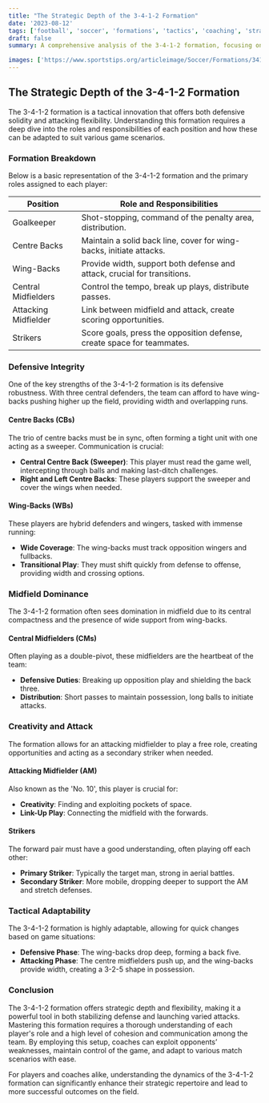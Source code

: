 ```yaml
---
title: "The Strategic Depth of the 3-4-1-2 Formation"
date: '2023-08-12'
tags: ['football', 'soccer', 'formations', 'tactics', 'coaching', 'strategy', 'roles', 'responsibilities', 'gameplay']
draft: false
summary: A comprehensive analysis of the 3-4-1-2 formation, focusing on player roles and tactical adaptability in different game situations.

images: ['https://www.sportstips.org/articleimage/Soccer/Formations/3412.webp']
---
```


## The Strategic Depth of the 3-4-1-2 Formation

The 3-4-1-2 formation is a tactical innovation that offers both defensive solidity and attacking flexibility. Understanding this formation requires a deep dive into the roles and responsibilities of each position and how these can be adapted to suit various game scenarios. 

### Formation Breakdown

Below is a basic representation of the 3-4-1-2 formation and the primary roles assigned to each player:

| Position       | Role and Responsibilities                                                |
|----------------|--------------------------------------------------------------------------|
| Goalkeeper     | Shot-stopping, command of the penalty area, distribution.                |
| Centre Backs   | Maintain a solid back line, cover for wing-backs, initiate attacks.      |
| Wing-Backs     | Provide width, support both defense and attack, crucial for transitions. |
| Central Midfielders | Control the tempo, break up plays, distribute passes.                 |
| Attacking Midfielder | Link between midfield and attack, create scoring opportunities.        |
| Strikers       | Score goals, press the opposition defense, create space for teammates.   |

### Defensive Integrity

One of the key strengths of the 3-4-1-2 formation is its defensive robustness. With three central defenders, the team can afford to have wing-backs pushing higher up the field, providing width and overlapping runs.

#### Centre Backs (CBs)

The trio of centre backs must be in sync, often forming a tight unit with one acting as a sweeper. Communication is crucial:

- **Central Centre Back (Sweeper)**: This player must read the game well, intercepting through balls and making last-ditch challenges.
- **Right and Left Centre Backs**: These players support the sweeper and cover the wings when needed.

#### Wing-Backs (WBs)

These players are hybrid defenders and wingers, tasked with immense running:

- **Wide Coverage**: The wing-backs must track opposition wingers and fullbacks.
- **Transitional Play**: They must shift quickly from defense to offense, providing width and crossing options.

### Midfield Dominance

The 3-4-1-2 formation often sees domination in midfield due to its central compactness and the presence of wide support from wing-backs.

#### Central Midfielders (CMs)

Often playing as a double-pivot, these midfielders are the heartbeat of the team:

- **Defensive Duties**: Breaking up opposition play and shielding the back three.
- **Distribution**: Short passes to maintain possession, long balls to initiate attacks.

### Creativity and Attack

The formation allows for an attacking midfielder to play a free role, creating opportunities and acting as a secondary striker when needed.

#### Attacking Midfielder (AM)

Also known as the 'No. 10', this player is crucial for:

- **Creativity**: Finding and exploiting pockets of space.
- **Link-Up Play**: Connecting the midfield with the forwards.

#### Strikers

The forward pair must have a good understanding, often playing off each other:

- **Primary Striker**: Typically the target man, strong in aerial battles.
- **Secondary Striker**: More mobile, dropping deeper to support the AM and stretch defenses.

### Tactical Adaptability

The 3-4-1-2 formation is highly adaptable, allowing for quick changes based on game situations:

- **Defensive Phase**: The wing-backs drop deep, forming a back five.
- **Attacking Phase**: The centre midfielders push up, and the wing-backs provide width, creating a 3-2-5 shape in possession.

### Conclusion

The 3-4-1-2 formation offers strategic depth and flexibility, making it a powerful tool in both stabilizing defense and launching varied attacks. Mastering this formation requires a thorough understanding of each player's role and a high level of cohesion and communication among the team. By employing this setup, coaches can exploit opponents’ weaknesses, maintain control of the game, and adapt to various match scenarios with ease.

For players and coaches alike, understanding the dynamics of the 3-4-1-2 formation can significantly enhance their strategic repertoire and lead to more successful outcomes on the field.